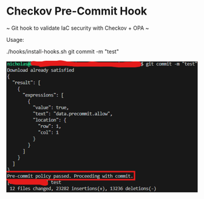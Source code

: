 # Checkov Pre-Commit Hook

~ Git hook to validate IaC security with Checkov + OPA ~

Usage:

./hooks/install-hooks.sh 
git commit -m "test" 

<img src="assets/how-to.png" alt="how-to">
